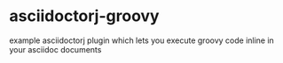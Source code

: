 # asciidoctorj-groovy
example asciidoctorj plugin which lets you execute groovy code inline in your asciidoc documents
